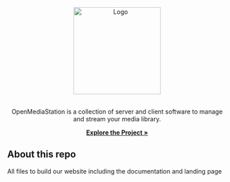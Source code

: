 <div align="center">
  <a href="https://github.com/OpenMediaStation">
    <img src="https://openmediastation.org/assets/logo/logo.svg" alt="Logo" width="200" height="200">
  </a>

<br>
<br>

OpenMediaStation is a collection of server and client software to manage and stream your media library.

<p align="center">

<a href="https://openmediastation.org"><strong>Explore the Project »</strong></a>
  </p>
</div>

## About this repo

All files to build our website including the documentation and landing page
